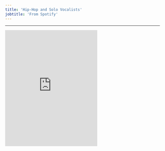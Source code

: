 ```yaml
---
title: 'Hip-Hop and Solo Vocalists'
jobtitle: 'From Spotify'
---
```


- - -

<iframe src="https://open.spotify.com/embed/playlist/1SrE4JTiMVMkgMFNsZG5fL" width="300" height="380" frameborder="0" allowtransparency="true" allow="encrypted-media"></iframe>